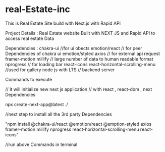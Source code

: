 # real-Estate-inc
This is Real Estate Site build with Next.js with Rapid API

Project Details :
    Real Estate website 
    Built with NEXT JS  and Rapid API to access real estate Data


Dependencies :
    chakra-ui       //for ui obects
    emotion/react   // for peer Dependencies of chakra ui
    emotion/styled 
    axios           // for external api request
    framer-motion
    millify         // large number of data to human readable format
    nprogress       // for loading bar
    react-icons
    react-horizontal-scrolling-menu  //used for gallery
    node js with LTS   // backend server


Commands to execute 

// it will initialize new next js application 
// with react , react-dom , next Dependencies

npx  create-next-app@latest ./   

//next step to install all the 3rd party Dependencies

"npm install @chakra-ui/react @emotion/react @emption-styled axios 
framer-motion millify nprogress react-horizontal-scrolling-menu react-icons"

//run above Commands in terminal 

